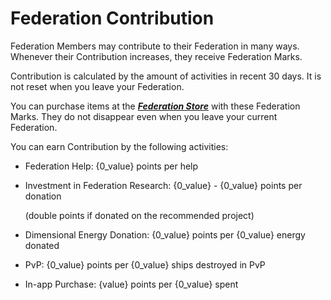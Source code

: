 # Federation Contribution 

 Federation Members may contribute to their Federation in many ways. Whenever their Contribution increases, they receive Federation Marks.

Contribution is calculated by the amount of activities in recent 30 days. It is not reset when you leave your Federation.

You can purchase items at the ***<u>Federation Store</u>*** with these Federation Marks. They do not disappear even when you leave your current Federation.

You can earn Contribution by the following activities:



- Federation Help: {0_value} points per help

- Investment in Federation Research: {0_value} - {0_value} points per donation

  (double points if donated on the recommended project)

- Dimensional Energy Donation: {0_value} points per {0_value} energy donated

- PvP: {0_value} points per {0_value} ships destroyed in PvP

- In-app Purchase: {value} points per {0_value} spent
